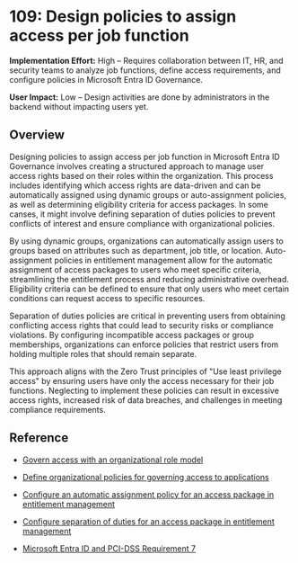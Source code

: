# 109: Design policies to assign access per job function

**Implementation Effort:** High – Requires collaboration between IT, HR, and security teams to analyze job functions, define access requirements, and configure policies in Microsoft Entra ID Governance.

**User Impact:** Low – Design activities are done by administrators in the backend without impacting users yet.

## Overview

Designing policies to assign access per job function in Microsoft Entra ID Governance involves creating a structured approach to manage user access rights based on their roles within the organization. This process includes identifying which access rights are data-driven and can be automatically assigned using dynamic groups or auto-assignment policies, as well as determining eligibility criteria for access packages. In some canses, it might involve defining separation of duties policies to prevent conflicts of interest and ensure compliance with organizational policies.

By using dynamic groups, organizations can automatically assign users to groups based on attributes such as department, job title, or location. Auto-assignment policies in entitlement management allow for the automatic assignment of access packages to users who meet specific criteria, streamlining the entitlement process and reducing administrative overhead. Eligibility criteria can be defined to ensure that only users who meet certain conditions can request access to specific resources.

Separation of duties policies are critical in preventing users from obtaining conflicting access rights that could lead to security risks or compliance violations. By configuring incompatible access packages or group memberships, organizations can enforce policies that restrict users from holding multiple roles that should remain separate.

This approach aligns with the Zero Trust principles of "Use least privilege access" by ensuring users have only the access necessary for their job functions. Neglecting to implement these policies can result in excessive access rights, increased risk of data breaches, and challenges in meeting compliance requirements.

## Reference

* [Govern access with an organizational role model](https://learn.microsoft.com/entra/id-governance/identity-governance-organizational-roles)

* [Define organizational policies for governing access to applications](https://learn.microsoft.com/entra/id-governance/identity-governance-applications-define)

* [Configure an automatic assignment policy for an access package in entitlement management](https://learn.microsoft.com/entra/id-governance/entitlement-management-access-package-auto-assignment)

* [Configure separation of duties for an access package in entitlement management](https://learn.microsoft.com/entra/id-governance/entitlement-management-access-package-incompatible)

* [Microsoft Entra ID and PCI-DSS Requirement 7](https://learn.microsoft.com/entra/standards/pci-requirement-7)
